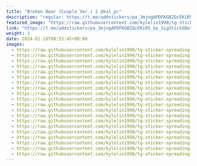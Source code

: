 ```yaml
---
title: "Broken Bear (Couple Ver.) 2 @kal_pc"
description: "regular: https://t.me/addstickers/pa_3mjngAPDFKGBZQcEKiR5_by_SigStick5Bot"
featured_image: "https://raw.githubusercontent.com/kylelin1998/tg-sticker-spreading-worldwide-images/main/img/a9039255-112a-4ebe-b925-6847aa9b3165.jpg"
link: "https://t.me/addstickers/pa_3mjngAPDFKGBZQcEKiR5_by_SigStick5Bot"
weight: 3
date: 2024-01-18T00:53:45+08:00
images:
  - https://raw.githubusercontent.com/kylelin1998/tg-sticker-spreading-worldwide-images/main/img/a9039255-112a-4ebe-b925-6847aa9b3165.jpg
  - https://raw.githubusercontent.com/kylelin1998/tg-sticker-spreading-worldwide-images/main/img/59200d41-74af-4683-9a20-5843ae0dcd0b.jpg
  - https://raw.githubusercontent.com/kylelin1998/tg-sticker-spreading-worldwide-images/main/img/e5688f34-5a95-406a-a9d2-ee7f91cbbec7.jpg
  - https://raw.githubusercontent.com/kylelin1998/tg-sticker-spreading-worldwide-images/main/img/e1007b33-9ea4-430b-aafe-c3f43d2a81ba.jpg
  - https://raw.githubusercontent.com/kylelin1998/tg-sticker-spreading-worldwide-images/main/img/9030fd16-051a-4029-947e-9b5104e85e27.jpg
  - https://raw.githubusercontent.com/kylelin1998/tg-sticker-spreading-worldwide-images/main/img/c76bf0ba-375f-4b96-a75d-9e05a6bbfed6.jpg
  - https://raw.githubusercontent.com/kylelin1998/tg-sticker-spreading-worldwide-images/main/img/56041c5e-7e8b-4396-9820-b803ca1d2607.jpg
  - https://raw.githubusercontent.com/kylelin1998/tg-sticker-spreading-worldwide-images/main/img/5ed0dbe0-cfbb-480d-b8f3-409788e0ae11.jpg
  - https://raw.githubusercontent.com/kylelin1998/tg-sticker-spreading-worldwide-images/main/img/bc426c1b-9a03-45cb-8aac-5f68885583ba.jpg
  - https://raw.githubusercontent.com/kylelin1998/tg-sticker-spreading-worldwide-images/main/img/b593106a-ff3e-4cd1-a618-f903d5ee31fc.jpg
  - https://raw.githubusercontent.com/kylelin1998/tg-sticker-spreading-worldwide-images/main/img/1ebe9754-c883-4f17-b962-b3d2d92a4d8f.jpg
  - https://raw.githubusercontent.com/kylelin1998/tg-sticker-spreading-worldwide-images/main/img/a2ecc27d-634e-4fd7-b394-0e438648ab94.jpg
  - https://raw.githubusercontent.com/kylelin1998/tg-sticker-spreading-worldwide-images/main/img/32cbe5d0-4213-45e4-a0c7-dfcb11e03d79.jpg
  - https://raw.githubusercontent.com/kylelin1998/tg-sticker-spreading-worldwide-images/main/img/1cbd20fa-0247-4ea0-8237-ad049560193e.jpg
  - https://raw.githubusercontent.com/kylelin1998/tg-sticker-spreading-worldwide-images/main/img/5adf2181-a505-440c-b6dc-c78ff8c5fc55.jpg
  - https://raw.githubusercontent.com/kylelin1998/tg-sticker-spreading-worldwide-images/main/img/9e8ec840-2edb-4795-ac74-2b7294ac5567.jpg
  - https://raw.githubusercontent.com/kylelin1998/tg-sticker-spreading-worldwide-images/main/img/74716cbf-4698-4d8f-a177-063783eb5210.jpg
  - https://raw.githubusercontent.com/kylelin1998/tg-sticker-spreading-worldwide-images/main/img/612cb459-608b-4e77-95ff-5f07520bdce4.jpg
  - https://raw.githubusercontent.com/kylelin1998/tg-sticker-spreading-worldwide-images/main/img/68063790-d29f-4ce5-8691-fe96a95773a2.jpg
  - https://raw.githubusercontent.com/kylelin1998/tg-sticker-spreading-worldwide-images/main/img/3e3e23aa-4086-40ef-8386-bffb93da0ab2.jpg
---
```

